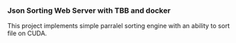 ### Json Sorting Web Server with TBB and docker

This project implements simple parralel sorting engine with an ability to sort file on CUDA.

